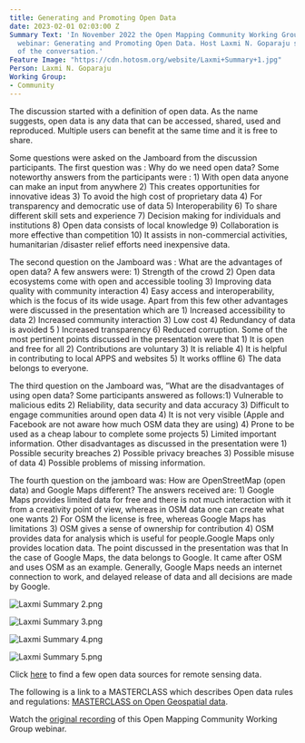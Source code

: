 ```yaml
---
title: Generating and Promoting Open Data
date: 2023-02-01 02:03:00 Z
Summary Text: 'In November 2022 the Open Mapping Community Working Group hosted the
  webinar: Generating and Promoting Open Data. Host Laxmi N. Goparaju shares the highlights
  of the conversation.'
Feature Image: "https://cdn.hotosm.org/website/Laxmi+Summary+1.jpg"
Person: Laxmi N. Goparaju
Working Group:
- Community
---
```


The discussion started with a definition of open data. As the name suggests, open data is any data that can be accessed, shared, used and reproduced. Multiple users can benefit at the same time and it is free to share. 

Some questions were asked on the Jamboard from the discussion participants. The first question was : Why do we need open data? Some noteworthy answers from the participants were : 1) With open data anyone can make an input from anywhere 2) This creates opportunities for innovative ideas 3) To avoid the high cost of proprietary data 4) For transparency and democratic use of data 5) Interoperability 6) To share different skill sets and experience 7) Decision making for individuals and institutions 8) Open data consists of local knowledge 9) Collaboration is more effective than competition 10) It assists in non-commercial activities, humanitarian /disaster relief efforts need inexpensive data.

The second question on the Jamboard was : What are the advantages of open data? A few answers were: 1) Strength of the crowd 2) Open data ecosystems come with open and accessible tooling 3) Improving data quality with community interaction 4) Easy access and interoperability, which is the focus of its wide usage. Apart from this few other advantages were discussed in the presentation which are 1) Increased accessibility to data 2) Increased community interaction 3) Low cost 4) Redundancy of data is avoided 5 ) Increased transparency 6) Reduced corruption. Some of the most pertinent points discussed in the presentation were that 1) It is open and free for all 2) Contributions are voluntary 3) It is reliable 4) It is helpful in contributing to local APPS and websites 5) It works offline 6) The data belongs to everyone.

The third question on the Jamboard was, ”What are the disadvantages of using open data? Some participants answered as follows:1) Vulnerable to malicious edits 2) Reliability, data security and data accuracy 3) Difficult to engage communities around open data 4) It is not very visible (Apple and Facebook are not aware how much OSM data they are using) 4) Prone to be used as a cheap labour to complete some projects 5) Limited important information. Other disadvantages as discussed in the presentation were 1) Possible security breaches 2) Possible privacy breaches 3) Possible misuse of data 4) Possible problems of missing information. 

The fourth question on the jamboard was:  How are OpenStreetMap (open data) and Google Maps different? The answers received are: 1) Google Maps provides limited data for free and there is not much interaction with it from a creativity point of view, whereas in OSM data one can create what one wants 2) For OSM the license is free, whereas Google Maps has limitations 3) OSM gives a sense of ownership for contribution 4) OSM provides data for analysis which is useful for people.Google Maps only provides location data. The point discussed in the presentation was that In the case of Google Maps, the data belongs to Google. It came after OSM and uses OSM as an example. Generally, Google Maps needs an internet connection to work, and delayed release of data and all decisions are made by Google.

![Laxmi Summary 2.png](https://cdn.hotosm.org/website/Laxmi+Summary+2.png)

![Laxmi Summary 3.png](https://cdn.hotosm.org/website/Laxmi+Summary+3.png)

![Laxmi Summary 4.png](https://cdn.hotosm.org/website/Laxmi+Summary+4.png)

![Laxmi Summary 5.png](https://cdn.hotosm.org/website/Laxmi+Summary+5.png)

Click [here](https://github.com/maruti-iitm/EOS-ESSI-Data-Table) to find a few open data sources for remote sensing data.

The following is a link to a MASTERCLASS which describes Open data rules and regulations: [MASTERCLASS on Open Geospatial data](https://www.youtube.com/watch?v=oRNtHadDJbI&list=PLV0u_eSrscEE6uVDxJKtZsjcDm9O-diOC&index=8).

Watch the [original recording](https://www.youtube.com/watch?v=lxsyTfOpwcE&t=58s) of this Open Mapping Community Working Group webinar.
